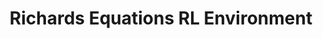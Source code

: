 ---
title: Richards Equations RL Environment
excerpt: "A reinforcement learning environment for simulated Richard's Equations for soil moisture content control. [View Project Here](https://github.com/wsolow/richards-irrigation-rl)."
collection: project
---